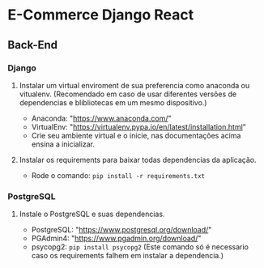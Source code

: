 # E-Commerce Django React

## Back-End

### Django

1. Instalar um virtual enviroment de sua preferencia como anaconda ou vitualenv.
    (Recomendado em caso de usar diferentes versões de dependencias e blibliotecas em um mesmo dispositivo.)
    - Anaconda: "https://www.anaconda.com/"
    - VirtualEnv: "https://virtualenv.pypa.io/en/latest/installation.html"
    - Crie seu ambiente virtual e o inicie, nas documentações acima ensina a inicializar.

2. Instalar os requirements para baixar todas dependencias da aplicação.

    - Rode o comando: `pip install -r requirements.txt`

### PostgreSQL

1. Instale o PostgreSQL e suas dependencias.

    - PostgreSQL: "https://www.postgresql.org/download/"
    - PGAdmin4: "https://www.pgadmin.org/download/"
    - psycopg2: `pip install psycopg2`
    (Este comando só é necessario caso os requirements falhem em instalar a dependencia.)
